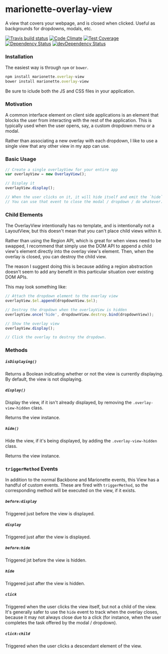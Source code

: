# marionette-overlay-view

A view that covers your webpage, and is closed when clicked. Useful as backgrounds for
dropdowns, modals, etc.

[![Travis build status](http://img.shields.io/travis/jmeas/marionette-overlay-view.svg?style=flat)](https://travis-ci.org/jmeas/marionette-overlay-view)
[![Code Climate](https://codeclimate.com/github/jmeas/marionette-overlay-view/badges/gpa.svg)](https://codeclimate.com/github/jmeas/marionette-overlay-view)
[![Test Coverage](https://codeclimate.com/github/jmeas/marionette-overlay-view/badges/coverage.svg)](https://codeclimate.com/github/jmeas/marionette-overlay-view)
[![Dependency Status](https://david-dm.org/jmeas/marionette-overlay-view.svg)](https://david-dm.org/jmeas/marionette-overlay-view)
[![devDependency Status](https://david-dm.org/jmeas/marionette-overlay-view/dev-status.svg)](https://david-dm.org/jmeas/marionette-overlay-view#info=devDependencies)

### Installation

The easiest way is through `npm` or `bower`.

```js
npm install marionette.overlay-view
bower install marionette.overlay-view
```

Be sure to iclude both the JS and CSS files in your application.

### Motivation

A common interface element on client side applications is an element that blocks the
user from interacting with the rest of the application. This is typically used when
the user opens, say, a custom dropdown menu or a modal.

Rather than associating a new overlay with each dropdown, I like to use a single view
that any other view in my app can use.

### Basic Usage

```js
// Create a single overlayView for your entire app
var overlayView = new OverlayView();

// Display it
overlayView.display();

// When the user clicks on it, it will hide itself and emit the `hide` event.
// You can use that event to close the modal / dropdown / do whatever.
```

### Child Elements

The OverlayView intentionally has no template, and is intentionally not a LayoutView,
but this doesn't mean that you can't place child views within it.

Rather than using the Region API, which is great for when views need to be swapped,
I recommend that simply use the DOM API to append a child view's element directly
into the overlay view's element. Then, when the overlay is closed, you can destroy
the child view.

The reason I suggest doing this is because adding a region abstraction doesn't seem
to add any benefit in this particular situation over existing DOM APIs.

This may look something like:

```js
// Attach the dropdown element to the overlay view
overlayView.$el.append(dropdownView.$el);

// Destroy the dropdown when the overlayView is hidden
overlayView.once('hide', dropdownView.destroy.bind(dropdownView));

// Show the overlay view
overlayView.display();

// Click the overlay to destroy the dropdown.
```

### Methods

##### `isDisplaying()`

Returns a Boolean indicating whether or not the view is currently displaying. By
default, the view is not displaying.

##### `display()`

Display the view, if it isn't already displayed, by removing the
`.overlay-view-hidden` class.

Returns the view instance.

##### `hide()`

Hide the view, if it's being displayed, by adding the `.overlay-view-hidden`
class.

Returns the view instance.

### `triggerMethod` Events

In addition to the normal Backbone and Marionette events, this View has a handful of
custom events. These are fired with `triggerMethod`, so the corresponding method
will be executed on the view, if it exists.

##### `before:display`

Triggered just before the view is displayed.

##### `display`

Triggered just after the view is displayed.

##### `before:hide`

Triggered jst before the view is hidden.

##### `hide`

Triggered just after the view is hidden.

##### `click`

Triggered when the user clicks the view itself, but not a child of the view. It's
generally safer to use the `hide` event to track when the overlay closes, because it
may not always close due to a click (for instance, when the user completes the task
offered by the modal / dropdown).

##### `click:child`

Triggered when the user clicks a descendant element of the view.
